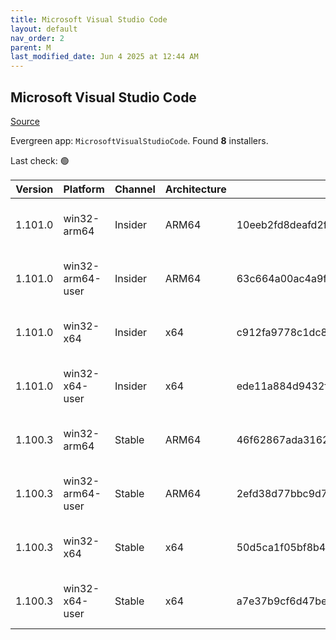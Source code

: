 ```yaml
---
title: Microsoft Visual Studio Code
layout: default
nav_order: 2
parent: M
last_modified_date: Jun 4 2025 at 12:44 AM
---
```


## Microsoft Visual Studio Code

[Source](https://code.visualstudio.com)

Evergreen app: `MicrosoftVisualStudioCode`. Found **8** installers.

Last check: 🟢

| Version | Platform         | Channel | Architecture | Sha256                                                           | URI                                                                                                                                                                                                                                                                                                              |
| ------- | ---------------- | ------- | ------------ | ---------------------------------------------------------------- | ---------------------------------------------------------------------------------------------------------------------------------------------------------------------------------------------------------------------------------------------------------------------------------------------------------------- |
| 1.101.0 | win32-arm64      | Insider | ARM64        | 10eeb2fd8deafd2fef4c96dd3482c8a90e20d15d7ea0373c0b5accb0f8ee4073 | [https://vscode.download.prss.microsoft.com/dbazure/download/insider/1ca21f8a13ad30d022e80888716156f4264297d0/VSCodeSetup-arm64-1.101.0-insider.exe](https://vscode.download.prss.microsoft.com/dbazure/download/insider/1ca21f8a13ad30d022e80888716156f4264297d0/VSCodeSetup-arm64-1.101.0-insider.exe)         |
| 1.101.0 | win32-arm64-user | Insider | ARM64        | 63c664a00ac4a9fd3bdf56710443ab045216135631e1fca48f3450541e01afb0 | [https://vscode.download.prss.microsoft.com/dbazure/download/insider/1ca21f8a13ad30d022e80888716156f4264297d0/VSCodeUserSetup-arm64-1.101.0-insider.exe](https://vscode.download.prss.microsoft.com/dbazure/download/insider/1ca21f8a13ad30d022e80888716156f4264297d0/VSCodeUserSetup-arm64-1.101.0-insider.exe) |
| 1.101.0 | win32-x64        | Insider | x64          | c912fa9778c1dc80054a63c74dea05fca7a329611d9300fc883c7207eeebb631 | [https://vscode.download.prss.microsoft.com/dbazure/download/insider/1ca21f8a13ad30d022e80888716156f4264297d0/VSCodeSetup-x64-1.101.0-insider.exe](https://vscode.download.prss.microsoft.com/dbazure/download/insider/1ca21f8a13ad30d022e80888716156f4264297d0/VSCodeSetup-x64-1.101.0-insider.exe)             |
| 1.101.0 | win32-x64-user   | Insider | x64          | ede11a884d9432f78c86d3bd62327c4af1f75850cc5df9d7a76a82d66afb4013 | [https://vscode.download.prss.microsoft.com/dbazure/download/insider/1ca21f8a13ad30d022e80888716156f4264297d0/VSCodeUserSetup-x64-1.101.0-insider.exe](https://vscode.download.prss.microsoft.com/dbazure/download/insider/1ca21f8a13ad30d022e80888716156f4264297d0/VSCodeUserSetup-x64-1.101.0-insider.exe)     |
| 1.100.3 | win32-arm64      | Stable  | ARM64        | 46f62867ada3162d0d3488903cc2cff9749aeda54aa8e35e9339c816cd6153d2 | [https://vscode.download.prss.microsoft.com/dbazure/download/stable/258e40fedc6cb8edf399a463ce3a9d32e7e1f6f3/VSCodeSetup-arm64-1.100.3.exe](https://vscode.download.prss.microsoft.com/dbazure/download/stable/258e40fedc6cb8edf399a463ce3a9d32e7e1f6f3/VSCodeSetup-arm64-1.100.3.exe)                           |
| 1.100.3 | win32-arm64-user | Stable  | ARM64        | 2efd38d77bbc9d7060e163fcf8ee7ddcd6ef2d967cc34b12763d0d25313eb4dd | [https://vscode.download.prss.microsoft.com/dbazure/download/stable/258e40fedc6cb8edf399a463ce3a9d32e7e1f6f3/VSCodeUserSetup-arm64-1.100.3.exe](https://vscode.download.prss.microsoft.com/dbazure/download/stable/258e40fedc6cb8edf399a463ce3a9d32e7e1f6f3/VSCodeUserSetup-arm64-1.100.3.exe)                   |
| 1.100.3 | win32-x64        | Stable  | x64          | 50d5ca1f05bf8b46842cdc7849b4c71f561edfea107fd077c2c53037f912ee4a | [https://vscode.download.prss.microsoft.com/dbazure/download/stable/258e40fedc6cb8edf399a463ce3a9d32e7e1f6f3/VSCodeSetup-x64-1.100.3.exe](https://vscode.download.prss.microsoft.com/dbazure/download/stable/258e40fedc6cb8edf399a463ce3a9d32e7e1f6f3/VSCodeSetup-x64-1.100.3.exe)                               |
| 1.100.3 | win32-x64-user   | Stable  | x64          | a7e37b9cf6d47beb4c564d167022ca324bfeb971944f21a9ce87e953e154a52b | [https://vscode.download.prss.microsoft.com/dbazure/download/stable/258e40fedc6cb8edf399a463ce3a9d32e7e1f6f3/VSCodeUserSetup-x64-1.100.3.exe](https://vscode.download.prss.microsoft.com/dbazure/download/stable/258e40fedc6cb8edf399a463ce3a9d32e7e1f6f3/VSCodeUserSetup-x64-1.100.3.exe)                       |
